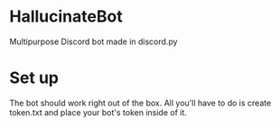 # HallucinateBot

Multipurpose Discord bot made in discord.py

# Set up
The bot should work right out of the box. All you'll have to do is create token.txt and place your bot's token inside of it.

